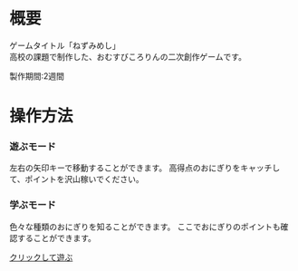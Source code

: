 # 概要
ゲームタイトル「ねずみめし」<br>
高校の課題で制作した、おむすびころりんの二次創作ゲームです。

製作期間:2週間

# 操作方法

### 遊ぶモード <br>
左右の矢印キーで移動することができます。
高得点のおにぎりをキャッチして、ポイントを沢山稼いでください。

### 学ぶモード <br>
色々な種類のおにぎりを知ることができます。
ここでおにぎりのポイントも確認することができます。

[クリックして遊ぶ](https://harumarojp.github.io/Nezumimeshi/)
